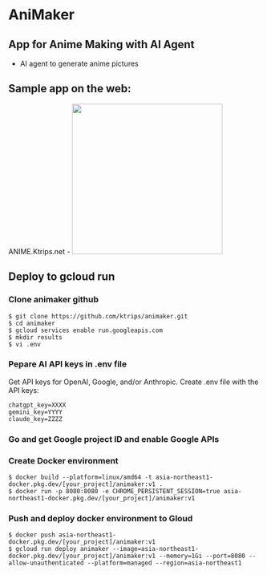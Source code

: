 # AniMaker
## App for Anime Making with AI Agent
- AI agent to generate anime pictures 

## Sample app on the web:
ANIME.Ktrips.net - 
<img src="https://github.com/user-attachments/assets/85bc7877-f968-43e3-abb9-c2947eb5b486" width="300">

## Deploy to gcloud run

### Clone animaker github

```
$ git clone https://github.com/ktrips/animaker.git
$ cd animaker
$ gcloud services enable run.googleapis.com
$ mkdir results
$ vi .env
```
### Pepare AI API keys in .env file
Get API keys for OpenAI, Google, and/or Anthropic.
Create .env file with the API keys:
```text:.env
chatgpt_key=XXXX
gemini_key=YYYY
claude_key=ZZZZ
```

### Go and get Google project ID and enable Google APIs

### Create Docker environment
```
$ docker build --platform=linux/amd64 -t asia-northeast1-docker.pkg.dev/[your_project]/animaker:v1 .
$ docker run -p 8080:8080 -e CHROME_PERSISTENT_SESSION=true asia-northeast1-docker.pkg.dev/[your_project]/animaker:v1
```

### Push and deploy docker environment to Gloud

```
$ docker push asia-northeast1-docker.pkg.dev/[your_project]/animaker:v1
$ gcloud run deploy animaker --image=asia-northeast1-docker.pkg.dev/[your_project]/animaker:v1 --memory=1Gi --port=8080 --allow-unauthenticated --platform=managed --region=asia-northeast1
```
